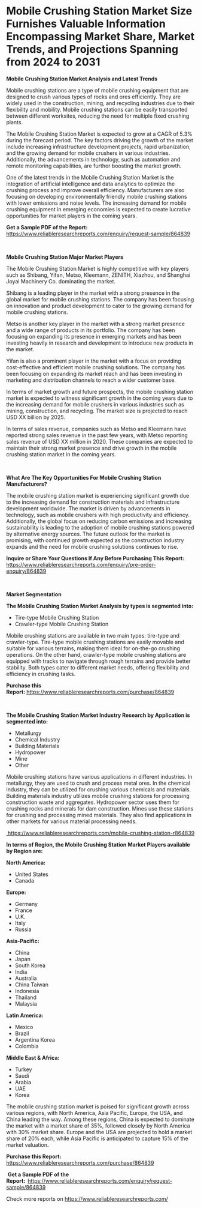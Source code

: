 <p><h1>Mobile Crushing Station Market Size Furnishes Valuable Information Encompassing Market Share, Market Trends, and Projections Spanning from 2024 to 2031</h1></p><p><strong>Mobile Crushing Station Market Analysis and Latest Trends</strong></p>
<p><p>Mobile crushing stations are a type of mobile crushing equipment that are designed to crush various types of rocks and ores efficiently. They are widely used in the construction, mining, and recycling industries due to their flexibility and mobility. Mobile crushing stations can be easily transported between different worksites, reducing the need for multiple fixed crushing plants.</p><p>The Mobile Crushing Station Market is expected to grow at a CAGR of 5.3% during the forecast period. The key factors driving the growth of the market include increasing infrastructure development projects, rapid urbanization, and the growing demand for mobile crushers in various industries. Additionally, the advancements in technology, such as automation and remote monitoring capabilities, are further boosting the market growth.</p><p>One of the latest trends in the Mobile Crushing Station Market is the integration of artificial intelligence and data analytics to optimize the crushing process and improve overall efficiency. Manufacturers are also focusing on developing environmentally friendly mobile crushing stations with lower emissions and noise levels. The increasing demand for mobile crushing equipment in emerging economies is expected to create lucrative opportunities for market players in the coming years.</p></p>
<p><strong>Get a Sample PDF of the Report:&nbsp;</strong> <a href="https://www.reliableresearchreports.com/enquiry/request-sample/864839">https://www.reliableresearchreports.com/enquiry/request-sample/864839</a></p>
<p>&nbsp;</p>
<p><strong>Mobile Crushing Station Major Market Players</strong></p>
<p><p>The Mobile Crushing Station Market is highly competitive with key players such as Shibang, Yifan, Metso, Kleemann, ZENITH, Xiazhou, and Shanghai Joyal Machinery Co. dominating the market. </p><p>Shibang is a leading player in the market with a strong presence in the global market for mobile crushing stations. The company has been focusing on innovation and product development to cater to the growing demand for mobile crushing stations. </p><p>Metso is another key player in the market with a strong market presence and a wide range of products in its portfolio. The company has been focusing on expanding its presence in emerging markets and has been investing heavily in research and development to introduce new products in the market.</p><p>Yifan is also a prominent player in the market with a focus on providing cost-effective and efficient mobile crushing solutions. The company has been focusing on expanding its market reach and has been investing in marketing and distribution channels to reach a wider customer base.</p><p>In terms of market growth and future prospects, the mobile crushing station market is expected to witness significant growth in the coming years due to the increasing demand for mobile crushers in various industries such as mining, construction, and recycling. The market size is projected to reach USD XX billion by 2025.</p><p>In terms of sales revenue, companies such as Metso and Kleemann have reported strong sales revenue in the past few years, with Metso reporting sales revenue of USD XX million in 2020. These companies are expected to maintain their strong market presence and drive growth in the mobile crushing station market in the coming years.</p></p>
<p>&nbsp;</p>
<p><strong>What Are The Key Opportunities For Mobile Crushing Station Manufacturers?</strong></p>
<p><p>The mobile crushing station market is experiencing significant growth due to the increasing demand for construction materials and infrastructure development worldwide. The market is driven by advancements in technology, such as mobile crushers with high productivity and efficiency. Additionally, the global focus on reducing carbon emissions and increasing sustainability is leading to the adoption of mobile crushing stations powered by alternative energy sources. The future outlook for the market is promising, with continued growth expected as the construction industry expands and the need for mobile crushing solutions continues to rise.</p></p>
<p><strong>Inquire or Share Your Questions If Any Before Purchasing This Report:</strong> <a href="https://www.reliableresearchreports.com/enquiry/pre-order-enquiry/864839">https://www.reliableresearchreports.com/enquiry/pre-order-enquiry/864839</a></p>
<p>&nbsp;</p>
<p><strong>Market Segmentation</strong></p>
<p><strong>The Mobile Crushing Station Market Analysis by types is segmented into:</strong></p>
<p><ul><li>Tire-type Mobile Crushing Station</li><li>Crawler-type Mobile Crushing Station</li></ul></p>
<p><p>Mobile crushing stations are available in two main types: tire-type and crawler-type. Tire-type mobile crushing stations are easily movable and suitable for various terrains, making them ideal for on-the-go crushing operations. On the other hand, crawler-type mobile crushing stations are equipped with tracks to navigate through rough terrains and provide better stability. Both types cater to different market needs, offering flexibility and efficiency in crushing tasks.</p></p>
<p><strong>Purchase this Report:&nbsp;</strong><a href="https://www.reliableresearchreports.com/purchase/864839">https://www.reliableresearchreports.com/purchase/864839</a></p>
<p>&nbsp;</p>
<p><strong>The Mobile Crushing Station Market Industry Research by Application is segmented into:</strong></p>
<p><ul><li>Metallurgy</li><li>Chemical Industry</li><li>Building Materials</li><li>Hydropower</li><li>Mine</li><li>Other</li></ul></p>
<p><p>Mobile crushing stations have various applications in different industries. In metallurgy, they are used to crush and process metal ores. In the chemical industry, they can be utilized for crushing various chemicals and materials. Building materials industry utilizes mobile crushing stations for processing construction waste and aggregates. Hydropower sector uses them for crushing rocks and minerals for dam construction. Mines use these stations for crushing and processing mined materials. They also find applications in other markets for various material processing needs.</p></p>
<p><a href="https://www.reliableresearchreports.com/mobile-crushing-station-r864839">&nbsp;https://www.reliableresearchreports.com/mobile-crushing-station-r864839</a></p>
<p><strong>In terms of Region, the Mobile Crushing Station Market Players available by Region are:</strong></p>
<p>
    <p> <strong> North America: </strong>
        <ul>
            <li>United States</li>
            <li>Canada</li>
        </ul>
        </p> 
    <p> <strong> Europe: </strong>
        <ul>
            <li>Germany</li>
            <li>France</li>
            <li>U.K.</li>
            <li>Italy</li>
            <li>Russia</li>
        </ul>
        </p> 
    <p> <strong> Asia-Pacific: </strong>
        <ul>
            <li>China</li>
            <li>Japan</li>
            <li>South Korea</li>
            <li>India</li>
            <li>Australia</li>
            <li>China Taiwan</li>
            <li>Indonesia</li>
            <li>Thailand</li>
            <li>Malaysia</li>
        </ul>
        </p> 
    <p> <strong> Latin America: </strong>
        <ul>
            <li>Mexico</li>
            <li>Brazil</li>
            <li>Argentina Korea</li>
            <li>Colombia</li>
        </ul>
        </p> 
    <p> <strong> Middle East & Africa: </strong>
        <ul>
            <li>Turkey</li>
            <li>Saudi</li>
            <li>Arabia</li>
            <li>UAE</li>
            <li>Korea</li>
        </ul>
    </p>
    </p>
<p><p>The mobile crushing station market is poised for significant growth across various regions, with North America, Asia Pacific, Europe, the USA, and China leading the way. Among these regions, China is expected to dominate the market with a market share of 35%, followed closely by North America with 30% market share. Europe and the USA are projected to hold a market share of 20% each, while Asia Pacific is anticipated to capture 15% of the market valuation.</p></p>
<p><strong>Purchase this Report: </strong><a href="https://www.reliableresearchreports.com/purchase/864839">https://www.reliableresearchreports.com/purchase/864839</a></p>
<p>&nbsp;<strong>Get a Sample PDF of the Report:&nbsp;&nbsp;</strong><a href="https://www.reliableresearchreports.com/enquiry/request-sample/864839">https://www.reliableresearchreports.com/enquiry/request-sample/864839</a></p>
<p><strong></strong></p>
<p>Check more reports on <a href="https://www.reliableresearchreports.com/">https://www.reliableresearchreports.com/</a></p>